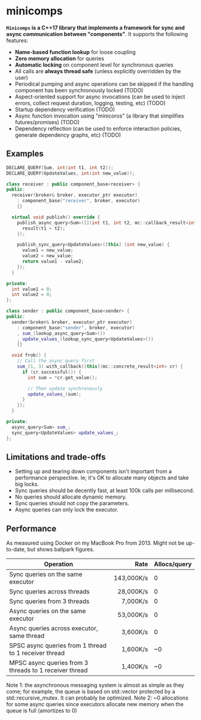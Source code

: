 # minicomps

**`Minicomps` is a C++17 library that implements a framework for sync and async communication between "components"**. It supports the following features:

- **Name-based function lookup** for loose coupling
- **Zero memory allocation** for queries
- **Automatic locking** on component level for synchronous queries
- All calls are **always thread safe** (unless explicitly overridden by the user)
- Periodical pumping and async operations can be skipped if the handling component has been synchronously locked (TODO)
- Aspect-oriented support for async invocations (can be used to inject errors, collect request duration, logging, testing, etc) (TODO)
- Startup dependency verification (TODO)
- Async function invocation using "minicoros" (a library that simplifies futures/promises) (TODO)
- Dependency reflection (can be used to enforce interaction policies, generate dependency graphs, etc) (TODO)

## Examples
```cpp
DECLARE_QUERY(Sum, int(int t1, int t2));
DECLARE_QUERY(UpdateValues, int(int new_value));

class receiver : public component_base<receiver> {
public:
  receiver(broker& broker, executor_ptr executor)
    : component_base("receiver", broker, executor)
    {}

  virtual void publish() override {
    publish_async_query<Sum>([](int t1, int t2, mc::callback_result<int>&& result) {
      result(t1 + t2);
    });

    publish_sync_query<UpdateValues>([this] (int new_value) {
      value1 = new_value;
      value2 = new_value;
      return value1 - value2;
    });
  }

private:
  int value1 = 0;
  int value2 = 0;
};

class sender : public component_base<sender> {
public:
  sender(broker& broker, executor_ptr executor)
    : component_base("sender", broker, executor)
    , sum_(lookup_async_query<Sum>())
    , update_values_(lookup_sync_query<UpdateValues>())
    {}

  void frob() {
    // Call the async query first
    sum_(1, 3).with_callback([this](mc::concrete_result<int> cr) {
      if (cr.successful()) {
        int sum = *cr.get_value();

        // Then update synchronously
        update_values_(sum);
      }
    });
  }

private:
  async_query<Sum> sum_;
  sync_query<UpdateValues> update_values_;
};
```

## Limitations and trade-offs
- Setting up and tearing down components isn't important from a performance perspective. Ie; it's OK to allocate many objects and take big locks.
- Sync queries should be decently fast, at least 100k calls per millisecond.
- No queries should allocate dynamic memory.
- Sync queries should not copy the parameters.
- Async queries can only lock the executor.

## Performance
As measured using Docker on my MacBook Pro from 2013. Might not be up-to-date, but shows ballpark figures.

| Operation                                                 | Rate       | Allocs/query |
|-----------------------------------------------------------|-----------:|--------------|
| Sync queries on the same executor                         | 143,000K/s | 0            |
| Sync queries across threads                               |  28,000K/s | 0            |
| Sync queries from 3 threads                               |   7,000K/s | 0            |
| Async queries on the same executor                        |  53,000K/s | 0            |
| Async queries across executor, same thread                |   3,600K/s | 0            |
| SPSC async queries from 1 thread to 1 receiver thread     |   1,600K/s | ~0           |
| MPSC async queries from 3 threads to 1 receiver thread    |   1,400K/s | ~0           |

Note 1: the asynchronous messaging system is almost as simple as they come; for example, the queue is based on std::vector protected by a std::recursive_mutex. It can probably be optimized.
Note 2: ~0 allocations for some async queries since executors allocate new memory when the queue is full (amortizes to 0)
